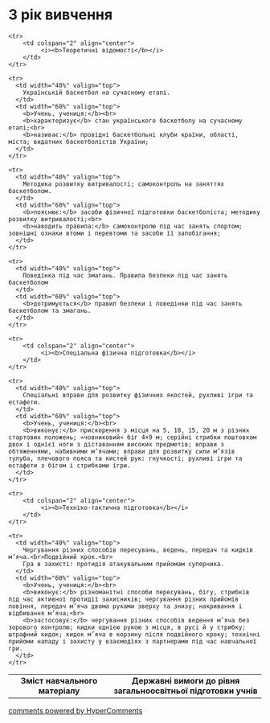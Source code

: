 <div id="hypercomments_widget" class="js-hypercomments-widget invisible"></div>

3 рік вивчення
=============================

<table>
  <body>
    <tr>
      <td width="40%" align="center">
        <b>Зміст навчального матеріалу</b>
      </td>
      <td width="60%" align="center" valign="top">
        <b>Державні вимоги до рівня загальноосвітньої підготовки учнів</b>
      </td>
    </tr>

    <tr>
    	<td colspan="2" align="center">
    		 <i><b>Теоретичні відомості</b></i>
    	</td>
    </tr>

    <tr>
      <td width="40%" valign="top">
        Українській баскетбол на сучасному етапі.
      </td>
      <td width="60%" valign="top">
        <b>Учень, учениця:</b><br>
        <b>характеризує</b> стан українського баскетболу на сучасному етапі;<br>
        <b>називає:</b> провідні баскетбольні клуби країни, області, міста; видатних баскетболістів України;
      </td>
    </tr>

    <tr>
      <td width="40%" valign="top">
        Методика розвитку витривалості; самоконтроль на заняттях баскетболом.
      </td>
      <td width="60%" valign="top">
        <b>пояснює:</b> засоби фізичної підготовки баскетболіста; методику розвитку витривалості;<br>
        <b>наводить правила:</b> самоконтролю під час занять спортом; зовнішні ознаки втоми і перевтоми та засоби її запобігання;
      </td>
    </tr>

    <tr>
      <td width="40%" valign="top">
        Поведінка під час змагань. Правила безпеки під час занять баскетболом
      </td>
      <td width="60%" valign="top">
        <b>дотримується</b> правил безпеки і поведінки під час занять баскетболом та змагань.
      </td>
    </tr>

    <tr>
    	<td colspan="2" align="center">
    		 <i><b>Спеціальна фізична підготовка</b></i>
    	</td>
    </tr>

    <tr>
      <td width="40%" valign="top">
        Спеціальні вправи для розвитку фізичних якостей, рухливі ігри та естафети.
      </td>
      <td width="60%" valign="top">
        <b>Учень, учениця:</b><br>
        <b>виконує:</b> прискорення з місця на 5, 10, 15, 20 м з різних стартових положень; «човниковий» біг 4×9 м; серійні стрибки поштовхом двох і однієї ноги з діставанням високих предметів; вправи з обтяженнями, набивними м’ячами; вправи для розвитку сили м’язів тулуба, плечового пояса та кистей рук: гнучкості; рухливі ігри та естафети з бігом і стрибками ігри.
      </td>
    </tr>

    <tr>
    	<td colspan="2" align="center">
    		 <i><b>Техніко-тактична підготовка</b></i>
    	</td>
    </tr>

    <tr>
      <td width="40%" valign="top">
        Чергування різних способів пересувань, ведень, передач та кидків м’яча.<br>Подвійний крок.<br>
        Гра в захисті: протидія атакувальним прийомам суперника.
      </td>
      <td width="60%" valign="top">
        <b>Учень, учениця:</b><br>
        <b>виконує:</b> різноманітні способи пересувань, бігу, стрибків під час активної протидії захисників; чергування різних прийомів ловіння, передач м’яча двома руками зверху та знизу; накривання і відбивання м’яча;<br>
        <b>застосовує:</b> чергування різних способів ведення м’яча без зорового контролю; кидки однією рукою з місця, в русі й у стрибку; штрафний кидок; кидок м’яча в корзину після подвійного кроку; технічні прийоми нападу і захисту у взаємодіях з партнерами під час навчальної гри.
      </td>
    </tr>
  </body>
</table>

<div class="js-hypercomments-container">
    <a href="http://hypercomments.com" class="hc-link" title="comments widget">comments powered by HyperComments</a>
</div>